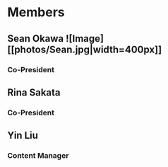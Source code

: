 # Members
## Sean Okawa ![Image][[photos/Sean.jpg|width=400px]]

### Co-President



## Rina Sakata

### Co-President



## Yin Liu

### Content Manager

